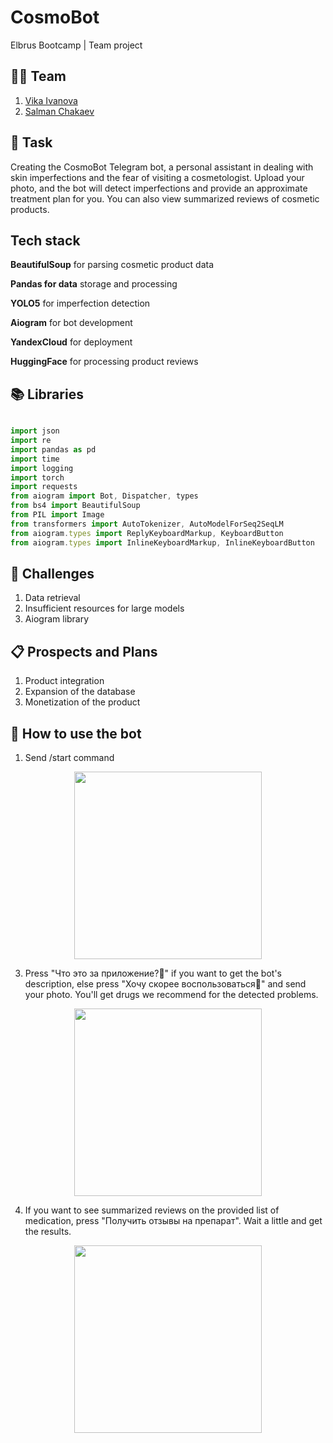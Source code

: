 # CosmoBot
Elbrus Bootcamp | Team project


## 🦸‍♂️ Team
1. [Vika Ivanova](https://github.com/Vikaska031)
2. [Salman Chakaev](https://github.com/veidlink)


## 🎯 Task
Creating the CosmoBot Telegram bot, a personal assistant in dealing with skin imperfections and the fear of visiting a cosmetologist. Upload your photo, and the bot will detect imperfections and provide an approximate treatment plan for you. You can also view summarized reviews of cosmetic products.
## Tech stack 
**BeautifulSoup** for parsing cosmetic product data

**Pandas for data** storage and processing

**YOLO5** for imperfection detection

**Aiogram** for bot development

**YandexCloud** for deployment

**HuggingFace** for processing product reviews

## 📚 Libraries 

```typescript

import json
import re
import pandas as pd
import time
import logging                                        
import torch
import requests                                
from aiogram import Bot, Dispatcher, types
from bs4 import BeautifulSoup
from PIL import Image
from transformers import AutoTokenizer, AutoModelForSeq2SeqLM
from aiogram.types import ReplyKeyboardMarkup, KeyboardButton
from aiogram.types import InlineKeyboardMarkup, InlineKeyboardButton
```
	

## 🧠 Challenges
1. Data retrieval
2. Insufficient resources for large models
3. Aiogram library
 
 ## 📋 Prospects and Plans
1. Product integration
2. Expansion of the database
3. Monetization of the product

## 📱 How to use the bot
1. Send /start command

<div align="center">
    <img src="https://github.com/veidlink/TheCosmoBot/assets/137414808/81a369d7-907f-4d56-b448-d18e0f2a5c62" width="300">
</div>

3. Press "Что это за приложение?🦄" if you want to get the bot's description, else press "Хочу скорее воспользоваться🤤" and send your photo. You'll get drugs we recommend for the detected problems.

<div align="center">
    <img src="https://github.com/veidlink/TheCosmoBot/assets/137414808/d00986c0-2523-45b2-81a3-60663a811513" width="300">
</div>

4. If you want to see summarized reviews on the provided list of medication, press "Получить отзывы на препарат". Wait a little and get the results.

<div align="center">
    <img src="https://github.com/veidlink/TheCosmoBot/assets/137414808/088a2c89-3578-4101-a6c3-5d5a61d7d0af" width="300">
</div>


